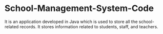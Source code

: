 # School-Management-System-Code
It is an application developed in Java which is used to store all the school-related records. It stores information related to students, staff, and teachers.
